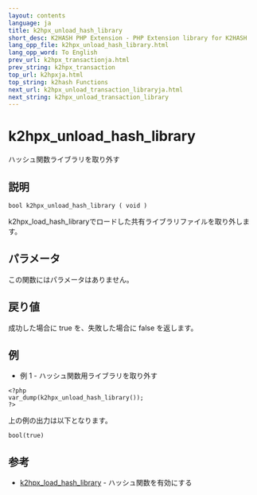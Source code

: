 ```yaml
---
layout: contents
language: ja
title: k2hpx_unload_hash_library
short_desc: K2HASH PHP Extension - PHP Extension library for K2HASH
lang_opp_file: k2hpx_unload_hash_library.html
lang_opp_word: To English
prev_url: k2hpx_transactionja.html
prev_string: k2hpx_transaction
top_url: k2hpxja.html
top_string: k2hash Functions
next_url: k2hpx_unload_transaction_libraryja.html
next_string: k2hpx_unload_transaction_library
---
```


# k2hpx_unload_hash_library
ハッシュ関数ライブラリを取り外す

## 説明

```
bool k2hpx_unload_hash_library ( void )
```

k2hpx_load_hash_libraryでロードした共有ライブラリファイルを取り外します。 

## パラメータ
この関数にはパラメータはありません。

## 戻り値
成功した場合に true を、失敗した場合に false を返します。 

## 例
- 例 1 - ハッシュ関数用ライブラリを取り外す

```
<?php
var_dump(k2hpx_unload_hash_library());
?>
```

上の例の出力は以下となります。

```
bool(true)
```


## 参考
- [k2hpx_load_hash_library](k2hpx_load_hash_libraryja.html) - ハッシュ関数を有効にする
